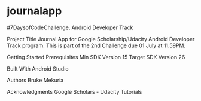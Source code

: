 # journalapp
#7DaysofCodeChallenge, Android Developer Track

Project Title
Journal App for Google Scholarship/Udacity Android Developer Track program. This is part of the 2nd Challenge due 01 July at 11.59PM.

Getting Started
Prerequisites
Min SDK Version 15
Target SDK Version 26

Built With
Android Studio

Authors
Bruke Mekuria

Acknowledgments
Google Scholars - Udacity Tutorials




